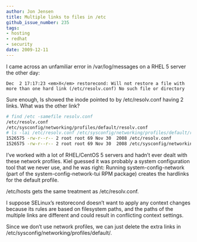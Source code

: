 ```yaml
---
author: Jon Jensen
title: Multiple links to files in /etc
github_issue_number: 235
tags:
- hosting
- redhat
- security
date: 2009-12-11
---
```


I came across an unfamiliar error in /var/log/messages on a RHEL 5 server the other day:

```plain
Dec  2 17:17:23 <em>X</em> restorecond: Will not restore a file with more than one hard link (/etc/resolv.conf) No such file or directory
```

Sure enough, ls showed the inode pointed to by /etc/resolv.conf having 2 links. What was the other link?

```bash
# find /etc -samefile resolv.conf
/etc/resolv.conf
/etc/sysconfig/networking/profiles/default/resolv.conf
# ls -lai /etc/resolv.conf /etc/sysconfig/networking/profiles/default/resolv.conf
1526575 -rw-r--r-- 2 root root 69 Nov 30  2008 /etc/resolv.conf
1526575 -rw-r--r-- 2 root root 69 Nov 30  2008 /etc/sysconfig/networking/profiles/default/resolv.conf
```

I’ve worked with a lot of RHEL/CentOS 5 servers and hadn’t ever dealt with these network profiles. Kiel guessed it was probably a system configuration tool that we never use, and he was right: Running system-config-network (part of the system-config-network-tui RPM package) creates the hardlinks for the default profile.

/etc/hosts gets the same treatment as /etc/resolv.conf.

I suppose SELinux’s restorecond doesn’t want to apply any context changes because its rules are based on filesystem paths, and the paths of the multiple links are different and could result in conflicting context settings.

Since we don’t use network profiles, we can just delete the extra links in /etc/sysconfig/networking/profiles/default/.
